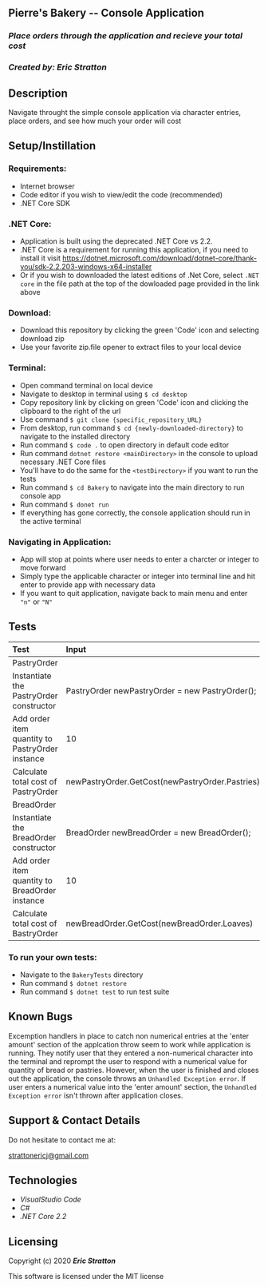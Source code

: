 ## Pierre's Bakery -- Console Application

### _Place orders through the application and recieve your total cost_

### _Created by: Eric Stratton_

## Description

Navigate throught the simple console application via character entries, place orders, and see how much your order will cost

## Setup/Instillation

### Requirements:

- Internet browser
- Code editor if you wish to view/edit the code (recommended)
- .NET Core SDK

### .NET Core:

- Application is built using the deprecated .NET Core vs 2.2.
- .NET Core is a requirement for running this application, if you need to install it visit <https://dotnet.microsoft.com/download/dotnet-core/thank-you/sdk-2.2.203-windows-x64-installer>
- Or if you wish to downloaded the latest editions of .Net Core, select `.NET core` in the file path at the top of the dowloaded page provided in the link above

### Download: 

- Download this repository by clicking the green 'Code' icon and selecting download zip
- Use your favorite zip.file opener to extract files to your local device

### Terminal:

- Open command terminal on local device
- Navigate to desktop in terminal using `$ cd desktop`
- Copy repository link by clicking on green 'Code' icon and clicking the clipboard to the right of the url
- Use command `$ git clone {specific_repository_URL}`
- From desktop, run command `$ cd {newly-downloaded-directory}` to navigate to the installed directory
- Run command `$ code .` to open directory in default code editor
- Run command `dotnet restore <mainDirectory>` in the console to upload necessary .NET Core files
- You'll have to do the same for the `<testDirectory>` if you want to run the tests
- Run command `$ cd Bakery` to navigate into the main directory to run console app
- Run command `$ donet run` 
- If everything has gone correctly, the console application should run in the active terminal

### Navigating in Application:

- App will stop at points where user needs to enter a charcter or integer to move forward
- Simply type the applicable character or integer into terminal line and hit enter to provide app with necessary data
- If you want to quit application, navigate back to main menu and enter `"n"` or `"N"`

## Tests

Test | Input | Output |
| :------------| :---------------| :-----------|
| PastryOrder |
| Instantiate the PastryOrder constructor | PastryOrder newPastryOrder = new PastryOrder(); | newPastryOrder |
| Add order item quantity to PastryOrder instance | 10 | newPastryOrder.Pastries = 10; |
| Calculate total cost of PastryOrder | newPastryOrder.GetCost(newPastryOrder.Pastries) | $17 |
| BreadOrder|
| Instantiate the BreadOrder constructor | BreadOrder newBreadOrder = new BreadOrder(); | newBreadOrder |
| Add order item quantity to BreadOrder instance | 10 | newBreadOrder.Loaves = 10; |
| Calculate total cost of BastryOrder | newBreadOrder.GetCost(newBreadOrder.Loaves) | $35 |

### To run your own tests: 

- Navigate to the `BakeryTests` directory
- Run command `$ dotnet restore`
- Run command `$ dotnet test` to run test suite

## Known Bugs

Excemption handlers in place to catch non numerical entries at the 'enter amount' section of the applcation throw seem to work while application is running. They notify user that they entered a non-numerical character into the terminal and reprompt the user to respond with a numerical value for quantity of bread or pastries. However, when the user is finished and closes out the application, the console throws an `Unhandled Exception error`. If user enters a numerical value into the 'enter amount' section, the `Unhandled Exception error` isn't thrown after application closes.

## Support & Contact Details

Do not hesitate to contact me at:

<strattonericj@gmail.com>

## Technologies 

- _VisualStudio Code_
- _C#_
- _.NET Core 2.2_

## Licensing

Copyright (c) 2020 **_Eric Stratton_**

This software is licensed under the MIT license
